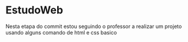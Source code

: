 # EstudoWeb
Nesta etapa do commit estou seguindo o professor a realizar um projeto usando alguns comando de html e css basico